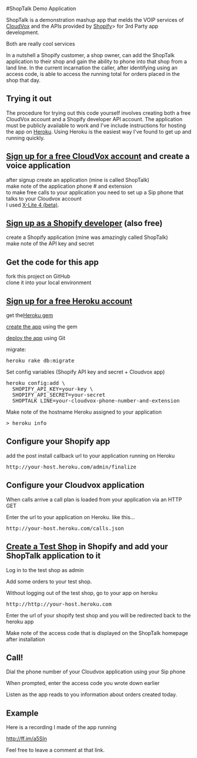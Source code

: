 
#ShopTalk Demo Application



<p>ShopTalk is a demonstration mashup app that melds the VOIP services of <a href="http://cloudvox.com">CloudVox</a>  and the APIs provided by <a href="http://shopify.com">Shopify</a>> for 3rd Party app development.</p>
<p>Both are really cool services</p>

<p>In a nutshell a Shopify customer, a shop owner, can add the ShopTalk application to their shop and gain the ability to phone into that shop from a land line. In the current incarnation the caller, after identifying using an access code, is able to access the running total for orders placed in the shop that day.</p>
<h2>Trying it out</h2>
<p>
The procedure for trying out this code yourself involves creating both a free CloudVox account and a Shopify developer API account. The application must be publicly available to work and I've include instructions for hosting the app on <a href="http://heroku.com">Heroku</a>. Using Heroku is the easiest way I've found to get up and running quickly. 
<h2><a href="http://cloudvox.com/signup">Sign up for a free CloudVox account</a> and create a voice application</h2>

<p>
after signup create an application (mine is called ShopTalk)<br>
make note of the application phone # and extension<br>
to make free calls to your application you need to set up a Sip phone that talks to your Cloudvox account<br/>
I used <a href="http://help.cloudvox.com/faqs/sip-phones/x-lite">X-Lite 4 (beta)</a>.
</p>
<h2><a href="http://shopify.com/developers">Sign up as a Shopify developer</a> (also free)</h2>
<p>
create a Shopify application (mine was amazingly called ShopTalk)</br>
make note of the API key and secret
</p>
<h2>Get the code for this app</h2>
<p>
fork this project on GitHub </br>
clone it into your local environment
</p>
<h2><a href="http://heroku.com/signup">Sign up for a free Heroku account</a></h2>
<p>get the<a href="http://docs.heroku.com/heroku-command">Heroku gem</a></p>
<p><a href="http://docs.heroku.com/creating-apps">create the app</a> using the gem</p>
<p><a href="http://docs.heroku.com/git">deploy the app</a> using Git</p>
<p>migrate:</p>
<pre>heroku rake db:migrate</pre>       
<p>Set config variables (Shopify API key and secret + Cloudvox app)</p>   
<pre>heroku config:add \
  SHOPIFY_API_KEY=your-key \
  SHOPIFY_API_SECRET=your-secret
  SHOPTALK_LINE=your-cloudvox-phone-number-and-extension
</pre>
<p>Make note of the hostname Heroku assigned to your application
<pre>> heroku info</pre>
<p></p>

<h2>Configure your Shopify app</h2>

<p>add the post install callback url to your application running on Heroku</p>
<pre>http://your-host.heroku.com/admin/finalize</pre>
<p></p>

<h2> Configure your Cloudvox application</h2>
<p>When calls arrive a call plan is loaded from your application via an HTTP GET</p>
<p>Enter the url to your application on Heroku. like this...</p>
<pre>http://your-host.heroku.com/calls.json</pre>
<p></p>
<h2><a href="http://app.shopify.com/services/partners/api_clients/test_shops">Create a Test Shop</a> in Shopify and add your ShopTalk application to it</h2>
<p>Log in to the test shop as admin</p>
<p>Add some orders to your test shop.</p>
<p>Without logging out of the test shop, go to your app on heroku</p>
<pre>http://http://your-host.heroku.com</pre>
<p>Enter the url of your shopify test shop and you will be redirected back to the heroku app</p>
<p>Make note of the access code that is displayed on the ShopTalk homepage after installation</p>
<h2>Call!</h2>
<p>Dial the phone number of your Cloudvox application using your Sip phone</p>
<p>When prompted, enter the access code you wrote down earlier</p>
<p>Listen as the app reads to you information about orders created today.</p>
<h2>Example</h2>
<p>Here is a recording I made of the app running</p>
<p><a href="http://ff.im/a5Sln">http://ff.im/a5Sln</a></p>
<p>Feel free to leave a comment at that link.</p> 



